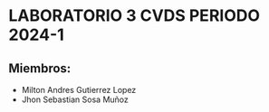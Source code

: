 # LABORATORIO 3 CVDS PERIODO 2024-1
## Miembros:
- Milton Andres Gutierrez Lopez
- Jhon Sebastian Sosa Muñoz
